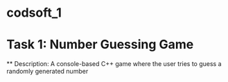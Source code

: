 # codsoft_1
# Task 1: Number Guessing Game
   ** Description: A console-based C++ game where the user tries to guess a randomly generated number
